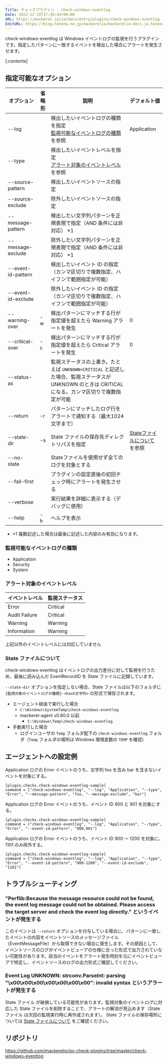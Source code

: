 ```yaml
---
Title: チェックプラグイン - check-windows-eventlog
Date: 2022-12-15T17:45:43+09:00
URL: https://mackerel.io/ja/docs/entry/plugins/check-windows-eventlog
EditURL: https://blog.hatena.ne.jp/mackerelio/mackerelio-docs-ja.hatenablog.mackerel.io/atom/entry/4207112889945338732
---
```


check-windows-eventlog は Windows イベントログの監視を行うプラグインです。指定したパターンに一致するイベントを検出した場合にアラートを発生させます。

[:contents]

<h2 id="options">指定可能なオプション</h2>

| オプション | 省略形 | 説明 | デフォルト値 |
| --- | --- | --- | --- |
| --log | | 検出したいイベントログの種類を指定<br>[監視可能なイベントログの種類](#log-type) を参照 | Application |
| --type | | 検出したいイベントレベルを指定<br>[アラート対象のイベントレベル](#event-type) を参照 |  |
| --source-pattern | | 検出したいイベントソースの指定 |  |
| --source-exclude | | 除外したいイベントソースの指定 |  |
| --message-pattern | | 検出したい文字列パターンを正規表現で指定（AND 条件には非対応） *1 |  |
| --message-exclude | | 除外したい文字列パターンを正規表現で指定（AND 条件には非対応） *1 |  |
| --event-id-pattern | | 検出したいイベント ID の指定（カンマ区切りで複数指定、ハイフンで範囲指定が可能） |  |
| --event-id-exclude | | 除外したいイベント ID の指定（カンマ区切りで複数指定、ハイフンで範囲指定が可能） |  |
| --warning-over | -w | 検出パターンにマッチする行が指定値を超えたら Warning アラートを発生 | 0 |
| --critical-over | -c | 検出パターンにマッチする行が指定値を超えたら Critical アラートを発生 | 0 |
| --status-as | | 監視ステータスの上書き。たとえば `UNKNOWN=CRITICAL` と記述した場合、監視ステータスが UNKNOWN のときは CRITICAL になる。カンマ区切りで複数指定が可能 |  |
| --return | -r | パターンにマッチしたログ行をアラートで通知する（最大1024文字まで） |  |
| --state-dir | -s | State ファイルの保存先ディレクトリパスを指定 | [Stateファイルについて](#state-file) を参照 |
| --no-state | | Stateファイルを使用せず全てのログを対象とする |  |
| --fail-first | | プラグインの設定直後の初回チェック時にアラートを発生させる |  |
| --verbose | | 実行結果を詳細に表示する（デバッグに使用） |  |
| --help | -h | ヘルプを表示 |  |

- *1 複数記述した場合は最後に記述した内容のみ有効になります。

<h3 id="log-type">監視可能なイベントログの種類</h3>

- Application
- Security
- System

<h3 id="event-type">アラート対象のイベントレベル</h3>

| イベントレベル | 監視ステータス |
|---|---|
| Error | Critical |
| Audit Failure | Critical |
| Warning | Warning |
| Information | Warning |

上記以外のイベントレベルには対応していません

<h3 id="state-file">State ファイルについて</h3>

check-windows-eventlog はイベントログの出力差分に対して監視を行うため、最後に読み込んだ EventRecordID を State ファイルに記録しています。

`--state-dir` オプションを指定しない場合、State ファイルは以下のフォルダに `{監視対象のイベントログの種類}-<hash文字列>` の形式で保存されます。

- エージェント経由で実行した場合
  - `C:\Windows\SystemTemp\check-windows-eventlog`
  - mackerel-agent v0.80.0 以前
    - `C:\Windows\Temp\check-windows-eventlog`
- 手動実行した場合
  - ログインユーザの `Temp` フォルダ配下の `check-windows-eventlog` フォルダ（`Temp` フォルダの場所は Windows 環境変数の `TEMP` を確認）

<h2 id="config">エージェントへの設定例</h2>

Application ログの Error イベントのうち、文字列 foo を含み bar を含まないイベントを対象にする。

```
[plugin.checks.check-windows-eventlog-sample]
command = ["check-windows-eventlog", "--log", "Application", "--type", "Error", "--message-pattern", "foo, "--message-exclude", "bar"]
```

Application ログの Error イベントのうち、イベント ID 900 と 901 を対象にする。

```
[plugin.checks.check-windows-eventlog-sample]
command = ["check-windows-eventlog", "--log", "Application", "--type", "Error", "--event-id-pattern", "900,901"]
```

Application ログの Error イベントのうち、イベント ID 900 〜 1200 を対象に、1101 のみ除外する。

```
[plugin.checks.check-windows-eventlog-sample]
command = ["check-windows-eventlog", "--log", "Application", "--type", "Error", "--event-id-pattern", "900-1200", "--event-id-exclude", "1101"]
```

<h2 id="troubleshoot">トラブルシューティング</h2>

### "Perflib:Because the message resource could not be found, the event log message could not be obtained. Please access the target server and check the event log directly." というイベントが発生する

このイベントは `--return` オプションを付与している場合に、パターンに一致したイベントの内容をイベントソースのメッセージファイル（EventMessageFile）から取得できない場合に発生します。その原因として、イベントソースのログがイベントビューアの仕様に合った形式で出力されていない可能性があります。該当のイベントをアラート発生時刻を元にイベントビューアで特定し、イベントソースのログの出力形式ご確認してください。

### Event Log UNKNOWN: strconv.ParseInt: parsing "\x00\x00\x00\x00\x00\x00\x00": invalid syntax というアラートが発生する

State ファイル が破損している可能性があります。監視対象のイベントログに対応した State ファイルを削除することで、アラートの解消が見込めます（State ファイル は次回の監視実行時に再作成されます）。
State ファイルの保存場所については [State ファイルについて](#state-file) をご確認ください。


<h2 id="repository">リポジトリ</h2>

https://github.com/mackerelio/go-check-plugins/tree/master/check-windows-eventlog
